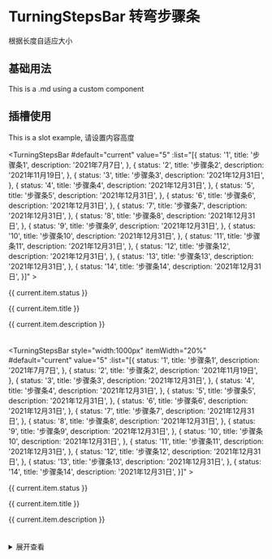 <script setup>
import TurningStepsBar from '../../packages/lxy-step-bar/src/components/TurningStepsBar/index.vue'
</script>

# TurningStepsBar 转弯步骤条

根据长度自适应大小

## 基础用法

This is a .md using a custom component

<TurningStepsBar style="width:1000px" value="5" :list="[{
          status: '1',
          title: '步骤条1',
          description: '2021年7月7日',
        },
        {
          status: '2',
          title: '步骤条2',
          description: '2021年11月19日',
        },
        {
          status: '3',
          title: '步骤条3',
          description: '2021年12月31日2021年12月31日',
        },
        {
          status: '4',
          title: '步骤条4',
          description: '2021年12月31日',
        },
        {
          status: '5',
          title: '步骤条5',
          description: '2021年12月31日',
        },
        {
          status: '6',
          title: '步骤条6',
          description: '2021年12月31日',
        }]" />

## 插槽使用

This is a slot example, 请设置内容高度

<TurningStepsBar #default="current" value="5" :list="[{ status: '1', title: '步骤条1', description: '2021年7月7日', }, { status: '2', title: '步骤条2', description: '2021年11月19日', }, { status: '3', title: '步骤条3', description: '2021年12月31日', }, { status: '4', title: '步骤条4', description: '2021年12月31日', }, { status: '5', title: '步骤条5', description: '2021年12月31日', }, { status: '6', title: '步骤条6', description: '2021年12月31日', }, { status: '7', title: '步骤条7', description: '2021年12月31日', }, { status: '8', title: '步骤条8', description: '2021年12月31日', }, { status: '9', title: '步骤条9', description: '2021年12月31日', }, { status: '10', title: '步骤条10', description: '2021年12月31日', }, { status: '11', title: '步骤条11', description: '2021年12月31日', }, { status: '12', title: '步骤条12', description: '2021年12月31日', }, { status: '13', title: '步骤条13', description: '2021年12月31日', }, { status: '14', title: '步骤条14', description: '2021年12月31日', }]" > <div class="turning-steps-body" style="height:100px;"> <p>{{ current.item.status }}</p> <p>{{ current.item.title }}</p> <p>{{ current.item.description }}</p> </div> </TurningStepsBar>

<TurningStepsBar style="width:1000px" itemWidth="20%" #default="current" value="5" :list="[{ status: '1', title: '步骤条1', description: '2021年7月7日', }, { status: '2', title: '步骤条2', description: '2021年11月19日', }, { status: '3', title: '步骤条3', description: '2021年12月31日', }, { status: '4', title: '步骤条4', description: '2021年12月31日', }, { status: '5', title: '步骤条5', description: '2021年12月31日', }, { status: '6', title: '步骤条6', description: '2021年12月31日', }, { status: '7', title: '步骤条7', description: '2021年12月31日', }, { status: '8', title: '步骤条8', description: '2021年12月31日', }, { status: '9', title: '步骤条9', description: '2021年12月31日', }, { status: '10', title: '步骤条10', description: '2021年12月31日', }, { status: '11', title: '步骤条11', description: '2021年12月31日', }, { status: '12', title: '步骤条12', description: '2021年12月31日', }, { status: '13', title: '步骤条13', description: '2021年12月31日', }, { status: '14', title: '步骤条14', description: '2021年12月31日', }]" > <div class="turning-steps-body" style="height:100px;"> <p>{{ current.item.status }}</p> <p>{{ current.item.title }}</p> <p>{{ current.item.description }}</p> </div> </TurningStepsBar>

<details>
<summary>展开查看</summary>

```vue
<template>
  <TurningStepsBar #default="current" :value="5">
    <div class="turning-steps-body" style="height:100px;">
      <p>{{ current.item.status }}</p>
      <p>{{ current.item.title }}</p>
      <p>{{ current.item.description }}</p>
    </div>
  </TurningStepsBar>
</template>
```

</details>
